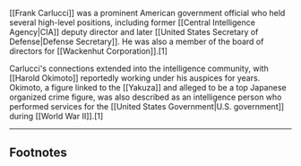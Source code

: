 [[Frank Carlucci]] was a prominent American government official who held several high-level positions, including former [[Central Intelligence Agency|CIA]] deputy director and later [[United States Secretary of Defense|Defense Secretary]]. He was also a member of the board of directors for [[Wackenhut Corporation]].[1]

Carlucci's connections extended into the intelligence community, with [[Harold Okimoto]] reportedly working under his auspices for years. Okimoto, a figure linked to the [[Yakuza]] and alleged to be a top Japanese organized crime figure, was also described as an intelligence person who performed services for the [[United States Government|U.S. government]] during [[World War II]].[1]

---
## Footnotes
[^1]: Seymour, Cheri. *The Last Circle: Danny Casolaro’s Investigation into the Octopus and the PROMIS Software Scandal*. First Edition. TrineDay, 2010.